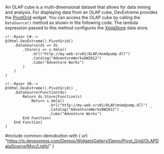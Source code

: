 An OLAP cube is a multi-dimensional dataset that allows for data mining and analysis. For displaying data from an OLAP cube, DevExtreme provides the [PivotGrid](/api-reference/10%20UI%20Widgets/dxPivotGrid '/Documentation/ApiReference/UI_Widgets/dxPivotGrid/') widget. You can access the OLAP cube by calling the `DataSource()` method as shown in the following code. The lambda expression passed to this method configures the [XmlaStore](/api-reference/30%20Data%20Layer/XmlaStore '/Documentation/ApiReference/Data_Layer/XmlaStore/') data store.

    <!--Razor C#-->
    @(Html.DevExtreme().PivotGrid()
        .DataSource(ds => ds
            .Store(s => s.Xmla()
                .Url("http://my-web-srv01/OLAP/msmdpump.dll")
                .Catalog("AdventureWorksDW2012")
                .Cube("Adventure Works")
            )
        )
    )

    <!--Razor VB-->
    @(Html.DevExtreme().PivotGrid() _
        .DataSource(Function(ds)
            Return ds.Store(Function(s)
                Return s.Xmla() _
                        .Url("http://my-web-srv01/OLAP/msmdpump.dll") _
                        .Catalog("AdventureWorksDW2012") _
                        .Cube("Adventure Works")
            End Function)
        End Function)
    )

#include common-demobutton with {
    url: "https://js.devexpress.com/Demos/WidgetsGallery/Demo/Pivot_Grid/OLAPDataSource/Mvc/Light/"
}
